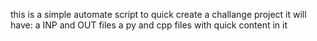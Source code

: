 this is a simple automate script to quick create a challange project 
it will have:
a INP and OUT files 
a py and cpp files with quick content in it

